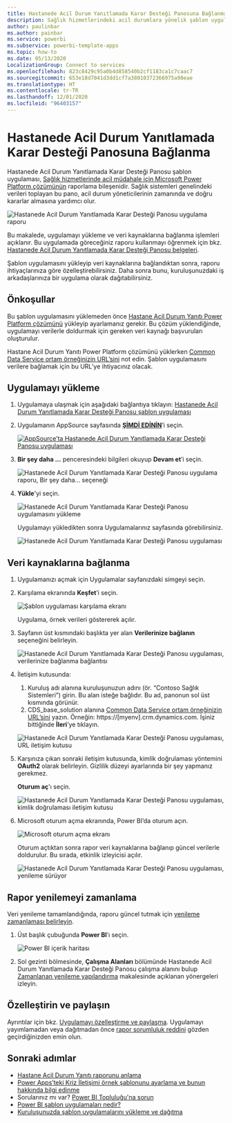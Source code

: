 ```yaml
---
title: Hastanede Acil Durum Yanıtlamada Karar Desteği Panosuna Bağlanma
description: Sağlık hizmetlerindeki acil durumlara yönelik şablon uygulaması için COVID-19 Karar Desteği Panosunu edinme ve yükleme, verilere bağlanma
author: paulinbar
ms.author: painbar
ms.service: powerbi
ms.subservice: powerbi-template-apps
ms.topic: how-to
ms.date: 05/13/2020
LocalizationGroup: Connect to services
ms.openlocfilehash: 823c8429c95a0b4d858540b2cf1183ca1c7caac7
ms.sourcegitcommit: 653e18d7041d3dd1cf7a38010372366975a98eae
ms.translationtype: HT
ms.contentlocale: tr-TR
ms.lasthandoff: 12/01/2020
ms.locfileid: "96403157"
---
```

# <a name="connect-to-the-hospital-emergency-response-decision-support-dashboard"></a>Hastanede Acil Durum Yanıtlamada Karar Desteği Panosuna Bağlanma
Hastanede Acil Durum Yanıtlamada Karar Desteği Panosu şablon uygulaması, [Sağlık hizmetlerinde acil müdahale için Microsoft Power Platform çözümünün](https://powerapps.microsoft.com/blog/emergency-response-solution-a-microsoft-power-platform-solution-for-healthcare-emergency-response/) raporlama bileşenidir. Sağlık sistemleri genelindeki verileri toplayan bu pano, acil durum yöneticilerinin zamanında ve doğru kararlar almasına yardımcı olur.

![Hastanede Acil Durum Yanıtlamada Karar Desteği Panosu uygulama raporu](media/service-connect-to-health-emergency-response/service-health-emergency-response-app-report.png)

Bu makalede, uygulamayı yükleme ve veri kaynaklarına bağlanma işlemleri açıklanır. Bu uygulamada göreceğiniz raporu kullanmayı öğrenmek için bkz. [Hastanede Acil Durum Yanıtlamada Karar Desteği Panosu belgeleri](/powerapps/sample-apps/emergency-response/deploy-configure#view-the-power-bi-dashboard).

Şablon uygulamasını yükleyip veri kaynaklarına bağlandıktan sonra, raporu ihtiyaçlarınıza göre özelleştirebilirsiniz. Daha sonra bunu, kuruluşunuzdaki iş arkadaşlarınıza bir uygulama olarak dağıtabilirsiniz.

## <a name="prerequisites"></a>Önkoşullar

Bu şablon uygulamasını yüklemeden önce [Hastane Acil Durum Yanıtı Power Platform çözümünü](/powerapps/sample-apps/emergency-response/deploy-configure) yükleyip ayarlamanız gerekir. Bu çözüm yüklendiğinde, uygulamayı verilerle doldurmak için gereken veri kaynağı başvuruları oluşturulur.

Hastane Acil Durum Yanıtı Power Platform çözümünü yüklerken [Common Data Service ortam örneğinizin URL’sini](/powerapps/sample-apps/emergency-response/deploy-configure#publish-the-power-bi-dashboard) not edin. Şablon uygulamasını verilere bağlamak için bu URL’ye ihtiyacınız olacak.

## <a name="install-the-app"></a>Uygulamayı yükleme

1. Uygulamaya ulaşmak için aşağıdaki bağlantıya tıklayın: [Hastanede Acil Durum Yanıtlamada Karar Desteği Panosu şablon uygulaması](https://aka.ms/AppSource_Hospital_offer)

1. Uygulamanın AppSource sayfasında [**ŞİMDİ EDİNİN**](https://aka.ms/AppSource_Hospital_offer)’i seçin.

    [![AppSource’ta Hastanede Acil Durum Yanıtlamada Karar Desteği Panosu uygulaması](media/service-connect-to-health-emergency-response/service-health-emergency-response-app-appsource-get-it-now.png)](https://aka.ms/AppSource_Hospital_offer)

1. **Bir şey daha ...** penceresindeki bilgileri okuyup **Devam et**’i seçin.

    ![Hastanede Acil Durum Yanıtlamada Karar Desteği Panosu uygulama raporu, Bir şey daha... seçeneği](media/service-connect-to-health-emergency-response/service-health-emergency-response-1-more-thing.png)

1. **Yükle**'yi seçin. 

    ![Hastanede Acil Durum Yanıtlamada Karar Desteği Panosu uygulamasını yükleme](media/service-connect-to-health-emergency-response/service-health-emergency-response-select-install.png)

    Uygulamayı yükledikten sonra Uygulamalarınız sayfasında görebilirsiniz.

   ![Hastanede Acil Durum Yanıtlamada Karar Desteği Panosu uygulaması](media/service-connect-to-health-emergency-response/service-health-emergency-response-app-apps-page-icon.png)

## <a name="connect-to-data-sources"></a>Veri kaynaklarına bağlanma

1. Uygulamanızı açmak için Uygulamalar sayfanızdaki simgeyi seçin.

1. Karşılama ekranında **Keşfet**’i seçin.

   ![Şablon uygulaması karşılama ekranı](media/service-connect-to-health-emergency-response/service-health-emergency-response-app-splash-screen.png)

   Uygulama, örnek verileri göstererek açılır.

1. Sayfanın üst kısmındaki başlıkta yer alan **Verilerinize bağlanın** seçeneğini belirleyin.

   ![Hastanede Acil Durum Yanıtlamada Karar Desteği Panosu uygulaması, verilerinize bağlanma bağlantısı](media/service-connect-to-health-emergency-response/service-health-emergency-response-app-connect-data.png)

1. İletişim kutusunda:
   1. Kuruluş adı alanına kuruluşunuzun adını (ör. “Contoso Sağlık Sistemleri”) girin. Bu alan isteğe bağlıdır. Bu ad, panonun sol üst kısmında görünür.
   1. CDS_base_solution alanına [Common Data Service ortam örneğinizin URL’sini](/powerapps/sample-apps/emergency-response/deploy-configure#publish-the-power-bi-dashboard) yazın. Örneğin: https://[myenv].crm.dynamics.com. İşiniz bittiğinde **İleri**’ye tıklayın.

   ![Hastanede Acil Durum Yanıtlamada Karar Desteği Panosu uygulaması, URL iletişim kutusu](media/service-connect-to-health-emergency-response/service-health-emergency-response-app-url-dialog.png)

1. Karşınıza çıkan sonraki iletişim kutusunda, kimlik doğrulaması yöntemini **OAuth2** olarak belirleyin. Gizlilik düzeyi ayarlarında bir şey yapmanız gerekmez.

   **Oturum aç**'ı seçin.

   ![Hastanede Acil Durum Yanıtlamada Karar Desteği Panosu uygulaması, kimlik doğrulaması iletişim kutusu](media/service-connect-to-health-emergency-response/service-health-emergency-response-app-authentication-dialog.png)

1. Microsoft oturum açma ekranında, Power BI’da oturum açın.

   ![Microsoft oturum açma ekranı](media/service-connect-to-health-emergency-response/service-health-emergency-response-app-microsoft-login.png)

   Oturum açtıktan sonra rapor veri kaynaklarına bağlanıp güncel verilerle doldurulur. Bu sırada, etkinlik izleyicisi açılır.

   ![Hastanede Acil Durum Yanıtlamada Karar Desteği Panosu uygulaması, yenileme sürüyor](media/service-connect-to-health-emergency-response/service-health-emergency-response-app-refresh-monitor.png)

## <a name="schedule-report-refresh"></a>Rapor yenilemeyi zamanlama

Veri yenileme tamamlandığında, raporu güncel tutmak için [yenileme zamanlaması belirleyin](../connect-data/refresh-scheduled-refresh.md).

1. Üst başlık çubuğunda **Power BI**’ı seçin.

   ![Power BI içerik haritası](media/service-connect-to-health-emergency-response/service-health-emergency-response-app-powerbi-breadcrumb.png)

1. Sol gezinti bölmesinde, **Çalışma Alanları** bölümünde Hastanede Acil Durum Yanıtlamada Karar Desteği Panosu çalışma alanını bulup [Zamanlanan yenileme yapılandırma](../connect-data/refresh-scheduled-refresh.md) makalesinde açıklanan yönergeleri izleyin.

## <a name="customize-and-share"></a>Özelleştirin ve paylaşın

Ayrıntılar için bkz. [Uygulamayı özelleştirme ve paylaşma](../connect-data/service-template-apps-install-distribute.md#customize-and-share-the-app). Uygulamayı yayımlamadan veya dağıtmadan önce [rapor sorumluluk reddini](../create-reports/sample-covid-19-us.md#disclaimers) gözden geçirdiğinizden emin olun.

## <a name="next-steps"></a>Sonraki adımlar
* [Hastane Acil Durum Yanıtı raporunu anlama](/powerapps/sample-apps/emergency-response/deploy-configure#view-the-power-bi-dashboard)
* [Power Apps’teki Kriz İletişimi örnek şablonunu ayarlama ve bunun hakkında bilgi edinme](/powerapps/maker/canvas-apps/sample-crisis-communication-app)
* Sorularınız mı var? [Power BI Topluluğu'na sorun](https://community.powerbi.com/)
* [Power BI şablon uygulamaları nedir?](../connect-data/service-template-apps-overview.md)
* [Kuruluşunuzda şablon uygulamalarını yükleme ve dağıtma](../connect-data/service-template-apps-install-distribute.md)